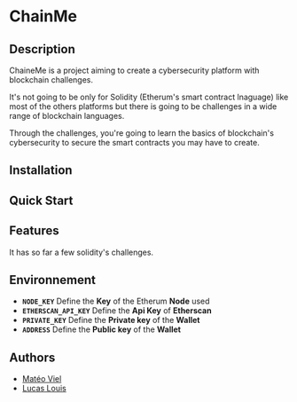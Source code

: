 # ChainMe

## Description

ChaineMe is a project aiming to create a cybersecurity platform with blockchain challenges.

It's not going to be only for Solidity (Etherum's smart contract lnaguage) like most of the others platforms but there is going to be challenges in a wide range of blockchain languages.

Through the challenges, you're going to learn the basics of blockchain's cybersecurity to secure the smart contracts you may have to create.

## Installation

## Quick Start

## Features

It has so far a few solidity's challenges.

## Environnement

- __`NODE_KEY`__      Define the __Key__ of the Etherum __Node__ used
- __`ETHERSCAN_API_KEY`__      Define the __Api Key__ of __Etherscan__
- __`PRIVATE_KEY`__      Define the __Private key__ of the __Wallet__
- __`ADDRESS`__      Define the __Public key__ of the __Wallet__

## Authors
 - [Matéo Viel](https://github.com/mateoviel)
 - [Lucas Louis](https://github.com/etarc0s)